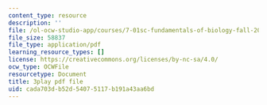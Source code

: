 ```yaml
---
content_type: resource
description: ''
file: /ol-ocw-studio-app/courses/7-01sc-fundamentals-of-biology-fall-2011/cada703db52d54075117b191a43aa6bd_o_1dTvszV4Y.pdf
file_size: 58837
file_type: application/pdf
learning_resource_types: []
license: https://creativecommons.org/licenses/by-nc-sa/4.0/
ocw_type: OCWFile
resourcetype: Document
title: 3play pdf file
uid: cada703d-b52d-5407-5117-b191a43aa6bd
---
```

